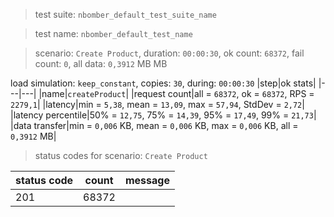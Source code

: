 > test suite: `nbomber_default_test_suite_name`

> test name: `nbomber_default_test_name`

> scenario: `Create Product`, duration: `00:00:30`, ok count: `68372`, fail count: `0`, all data: `0,3912` MB MB

load simulation: `keep_constant`, copies: `30`, during: `00:00:30`
|step|ok stats|
|---|---|
|name|`createProduct`|
|request count|all = `68372`, ok = `68372`, RPS = `2279,1`|
|latency|min = `5,38`, mean = `13,09`, max = `57,94`, StdDev = `2,72`|
|latency percentile|50% = `12,75`, 75% = `14,39`, 95% = `17,49`, 99% = `21,73`|
|data transfer|min = `0,006` KB, mean = `0,006` KB, max = `0,006` KB, all = `0,3912` MB|
> status codes for scenario: `Create Product`

|status code|count|message|
|---|---|---|
|201|68372||


